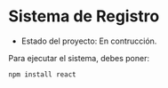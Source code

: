 <h1> Sistema de Registro</h1>

- Estado del proyecto: En contrucción. 

Para ejecutar el sistema, debes poner:

```npm install react```
